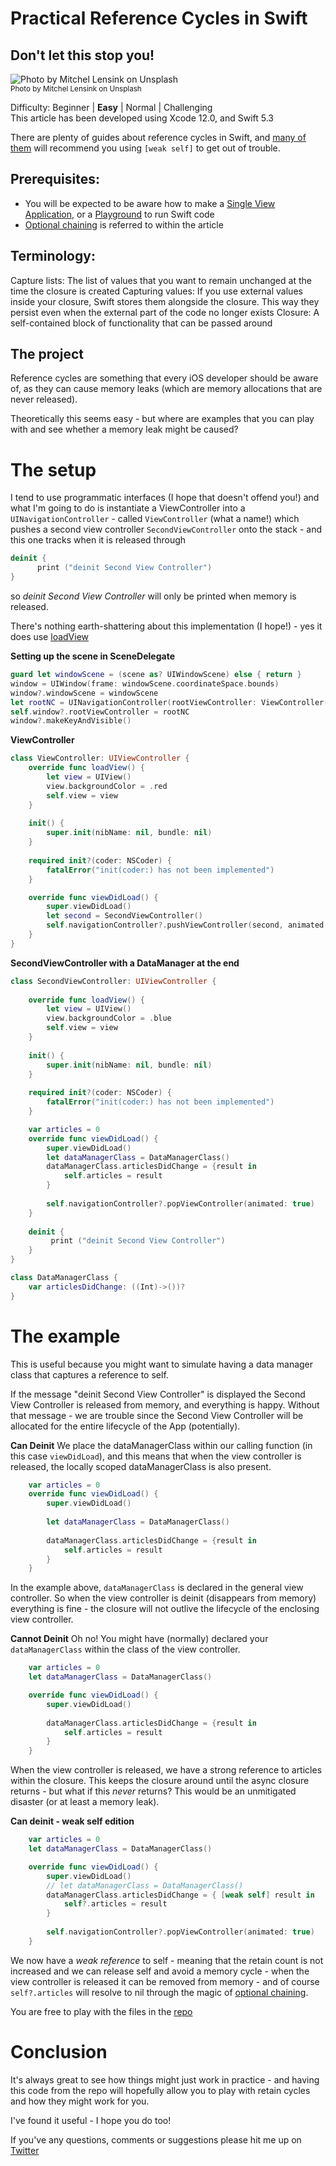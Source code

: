 # Practical Reference Cycles in Swift
## Don't let this stop you!

![Photo by Mitchel Lensink on Unsplash](Images/photo-1486645725491-57c86b563b91.jpeg)<br/>
<sub>Photo by Mitchel Lensink on Unsplash<sub>

Difficulty: Beginner | **Easy** | Normal | Challenging<br/>
This article has been developed using Xcode 12.0, and Swift 5.3

There are plenty of guides about reference cycles in Swift, and [many of them](https://medium.com/swlh/using-capture-lists-in-swift-19f408f986d) will recommend you using `[weak self]` to get out of trouble. 

## Prerequisites:
* You will be expected to be aware how to make a [Single View Application](https://medium.com/swlh/your-first-ios-application-using-xcode-9983cf6efb71), or a [Playground](https://medium.com/@stevenpcurtis.sc/coding-in-swift-playgrounds-1a5563efa089) to run Swift code
* [Optional chaining](https://medium.com/swlh/swifts-optional-chaining-b7d2a7e18b86) is referred to within the article

## Terminology:
Capture lists: The list of values that you want to remain unchanged at the time the closure is created
Capturing values: If you use external values inside your closure, Swift stores them alongside the closure. This way they persist even when the external part of the code no longer exists
Closure: A self-contained block of functionality that can be passed around

## The project
Reference cycles are something that every iOS developer should be aware of, as they can cause memory leaks (which are memory allocations that are never released). 

Theoretically this seems easy - but where are examples that you can play with and see whether a memory leak might be caused?

# The setup
I tend to use programmatic interfaces (I hope that doesn't offend you!) and what I'm going to do is instantiate a ViewController into a `UINavigationController` - called `ViewController` (what a name!) which pushes a second view controller `SecondViewController` onto the stack - and this one tracks when it is released through 
```swift
deinit {
      print ("deinit Second View Controller")
}
```
so *deinit Second View Controller* will only be printed when memory is released.

There's nothing earth-shattering about this implementation (I hope!) - yes it does use [loadView](https://medium.com/@stevenpcurtis.sc/write-clean-code-by-overriding-loadview-ac4f172163d0)

**Setting up the scene in SceneDelegate**
```swift
guard let windowScene = (scene as? UIWindowScene) else { return }
window = UIWindow(frame: windowScene.coordinateSpace.bounds)
window?.windowScene = windowScene
let rootNC = UINavigationController(rootViewController: ViewController())
self.window?.rootViewController = rootNC
window?.makeKeyAndVisible()
```

**ViewController**
```swift
class ViewController: UIViewController {    
    override func loadView() {
        let view = UIView()
        view.backgroundColor = .red
        self.view = view
    }
    
    init() {
        super.init(nibName: nil, bundle: nil)
    }
    
    required init?(coder: NSCoder) {
        fatalError("init(coder:) has not been implemented")
    }

    override func viewDidLoad() {
        super.viewDidLoad()
        let second = SecondViewController()
        self.navigationController?.pushViewController(second, animated: true)
    }
}
```

**SecondViewController with a DataManager at the end**
```swift
class SecondViewController: UIViewController {
    
    override func loadView() {
        let view = UIView()
        view.backgroundColor = .blue
        self.view = view
    }
    
    init() {
        super.init(nibName: nil, bundle: nil)
    }
    
    required init?(coder: NSCoder) {
        fatalError("init(coder:) has not been implemented")
    }

    var articles = 0
    override func viewDidLoad() {
        super.viewDidLoad()
        let dataManagerClass = DataManagerClass()
        dataManagerClass.articlesDidChange = {result in
            self.articles = result
        }
        
        self.navigationController?.popViewController(animated: true)
    }
    
    deinit {
         print ("deinit Second View Controller")
    }
}

class DataManagerClass {
    var articlesDidChange: ((Int)->())?
}
```

# The example
This is useful because you might want to simulate having a data manager class that captures a reference to self.

If the message "deinit Second View Controller" is displayed the Second View Controller is released from memory, and everything is happy. Without that message - we are trouble since the Second View Controller will be allocated for the entire lifecycle of the App (potentially).

**Can Deinit** 
We place the dataManagerClass within our calling function (in this case `viewDidLoad`), and this means that when the view controller is released, the locally scoped dataManagerClass is also present.
```swift
    var articles = 0
    override func viewDidLoad() {
        super.viewDidLoad()
        
        let dataManagerClass = DataManagerClass()
                
        dataManagerClass.articlesDidChange = {result in
            self.articles = result
        }
    }
```

In the example above, `dataManagerClass` is declared in the general view controller. So when the view controller is deinit (disappears from memory) everything is fine - the closure will not outlive the lifecycle of the enclosing view controller.

**Cannot Deinit**
Oh no! You might have (normally) declared your `dataManagerClass` within the class of the view controller. 
```swift
    var articles = 0
    let dataManagerClass = DataManagerClass()

    override func viewDidLoad() {
        super.viewDidLoad()
        
        dataManagerClass.articlesDidChange = {result in
            self.articles = result
        }
    }
```

When the view controller is released, we have a strong reference to articles within the closure. This keeps the closure around until the async closure returns - but what if this *never* returns? This would be an unmitigated disaster (or at least a memory leak). 

**Can deinit - weak self edition**
```swift
    var articles = 0
    let dataManagerClass = DataManagerClass()

    override func viewDidLoad() {
        super.viewDidLoad()
        // let dataManagerClass = DataManagerClass()
        dataManagerClass.articlesDidChange = { [weak self] result in
            self?.articles = result
        }
        
        self.navigationController?.popViewController(animated: true)
    }
```

We now have a *weak reference* to self - meaning that the retain count is not increased and we can release self and avoid a memory cycle - when the view controller is released it can be removed from memory - and of course `self?.articles` will resolve to nil through the magic of [optional chaining](https://medium.com/swlh/swifts-optional-chaining-b7d2a7e18b86).

You are free to play with the files in the [repo](https://github.com/stevencurtis/SwiftCoding/tree/master/RetainCycles)

# Conclusion

It's always great to see how things might just work in practice - and having this code from the repo will hopefully allow you to play with retain cycles and how they might work for you. 

I've found it useful - I hope you do too!
 
 If you've any questions, comments or suggestions please hit me up on [Twitter](https://twitter.com/stevenpcurtis) 

